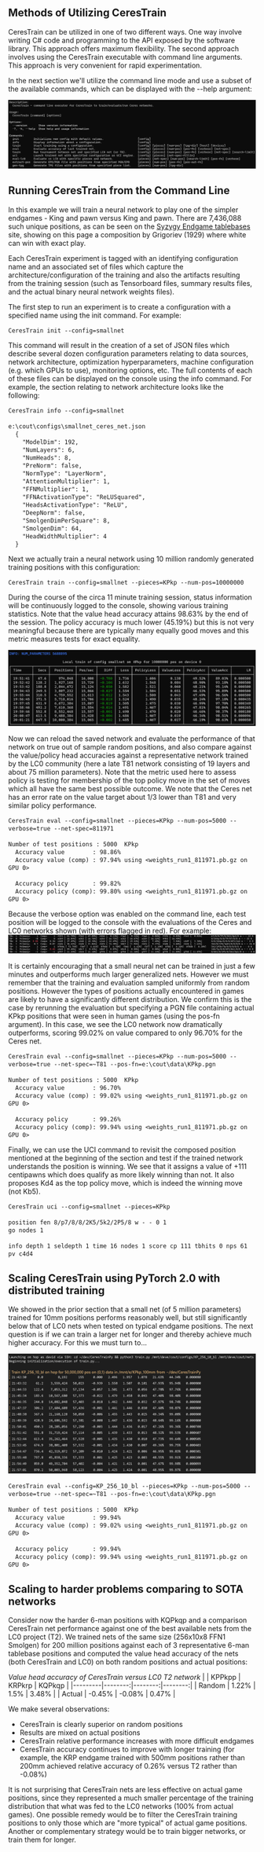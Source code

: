 
## Methods of Utilizing CeresTrain

CeresTrain can be utilized in one of two different ways. One way involve writing C# code and programming to the API exposed by the software library. This approach offers maximum flexibility. The second approach involves using the CeresTrain executable with command line arguments. This approach is very convenient for rapid experimentation. 

In the next section we'll utilize the command line mode and use a subset of the available commands, which can be displayed with the --help argument:

![Alt text](./images/console_commands.png)


## Running CeresTrain from the Command Line

In this example we will train a neural network to play one of the simpler endgames - King and pawn versus King and pawn. There are 7,436,088
 such unique positions, as can be seen on the [Syzygy Endgame tablebases](https://syzygy-tables.info/?fen=8/p7/8/8/2K5/5k2/2P5/8_w_-_-_0_1) site, showing on this page a composition by Grigoriev (1929) where white can win with exact play.

Each CeresTrain experiment is tagged with an identifying configuration name and an associated set of files which capture the architecture/configuration of the training and also the artifacts resulting from the training session (such as Tensorboard files, summary results files, and the actual binary neural network weights files).

The first step to run an experiment is to create a configuration with a specified name using the init command. For example:

```
CeresTrain init --config=smallnet
```

This command will result in the creation of a set of JSON files which describe several dozen configuration parameters relating to data sources, network architecture, optimization hyperparameters, machine configuration (e.g. which GPUs to use), monitoring options, etc. The full contents of each of these files can be displayed on the console using the info command. For example, the section relating to network architecture looks like the following:
```
CeresTrain info --config=smallnet

e:\cout\configs\smallnet_ceres_net.json
  {
    "ModelDim": 192,
    "NumLayers": 6,
    "NumHeads": 8,
    "PreNorm": false,
    "NormType": "LayerNorm",
    "AttentionMultiplier": 1,
    "FFNMultiplier": 1,
    "FFNActivationType": "ReLUSquared",
    "HeadsActivationType": "ReLU",
    "DeepNorm": false,
    "SmolgenDimPerSquare": 8,
    "SmolgenDim": 64,
    "HeadWidthMultiplier": 4
  }
```

Next we actually train a neural network using 10 million randomly generated training positions with this configuration:
```
CeresTrain train --config=smallnet --pieces=KPkp --num-pos=10000000
```

During the course of the circa 11 minute training session, status information will be continuously logged to the console, showing various training statistics. Note that the value head accuracy attains 98.63% by the end of the session. The policy accuracy is much lower (45.19%) but this is not very meaningful because there are typically many equally good moves and this metric measures tests for exact equality.

![Alt text](./images/live_train_status.png)



Now we can reload the saved network and evaluate the performance of that network on true out of sample random positions, and also compare against the value/policy head accuracies against a representative network trained by the LC0 community (here a late T81 network consisting of 19 layers and about 75 million parameters). Note that the metric used here to assess policy is testing for membership of the top policy move in the set of moves which all have the same best possible outcome. We note that the Ceres net has an error rate on the value target about 1/3 lower than T81 and very similar policy performance.
```
CeresTrain eval --config=smallnet --pieces=KPkp --num-pos=5000 --verbose=true --net-spec=811971

Number of test positions : 5000  KPkp
  Accuracy value        : 98.86%
  Accuracy value (comp) : 97.94% using <weights_run1_811971.pb.gz on GPU 0>

  Accuracy policy       : 99.82%
  Accuracy policy (comp): 99.80% using <weights_run1_811971.pb.gz on GPU 0>
```
Because the verbose option was enabled on the command line, each test position will be logged to the console with the evaluations of the Ceres and LC0 networks shown (with errors flagged in red). For example:
![Alt text](./images/test_positions.png)

It is certainly encouraging that a small neural net can be trained in just a few minutes and outperforms much larger generalized nets. However we must remember that the training and evaluation sampled uniformly from random positions. However the types of positions actually encountered in games are likely to have a significantly different distribution. We confirm this is the case by rerunning the evaluation but specifying a PGN file containing actual KPkp positions that were seen in human games (using the pos-fn argument). In this case, we see the LC0 network now dramatically outperforms, scoring 99.02% on value compared to only 96.70% for the Ceres net.
```
CeresTrain eval --config=smallnet --pieces=KPkp --num-pos=5000 --verbose=true --net-spec=~T81 --pos-fn=e:\cout\data\KPkp.pgn

Number of test positions : 5000  KPkp
  Accuracy value        : 96.70%
  Accuracy value (comp) : 99.02% using <weights_run1_811971.pb.gz on GPU 0>

  Accuracy policy       : 99.26%
  Accuracy policy (comp): 99.94% using <weights_run1_811971.pb.gz on GPU 0>
```


Finally, we can use the UCI command to revisit the composed position mentioned at the beginning of the section and test if the trained network understands the position is winning. We see that it assigns a value of +111 centipawns which does qualify as more likely winning than not. It also proposes Kd4 as the top policy move, which is indeed the winning move (not Kb5).
```
CeresTrain uci --config=smallnet --pieces=KPkp

position fen 8/p7/8/8/2K5/5k2/2P5/8 w - - 0 1
go nodes 1

info depth 1 seldepth 1 time 16 nodes 1 score cp 111 tbhits 0 nps 61 pv c4d4 
```

## Scaling CeresTrain using PyTorch 2.0 with distributed training

We showed in the prior section that a small net (of 5 million parameters) trained for 10mm positions performs reasonably well, but still significantly below that of LC0 nets when tested on typical endgame positions. The next question is if we can train a larger net for longer and thereby achieve much higher accuracy. For this we must turn to...

![Alt text](./images/remote_live_train_status.png)
```
CeresTrain eval --config=KP_256_10_bl --pieces=KPkp --num-pos=5000 --verbose=true --net-spec=~T81 --pos-fn=e:\cout\data\KPkp.pgn

Number of test positions : 5000  KPkp
  Accuracy value        : 99.94%
  Accuracy value (comp) : 99.02% using <weights_run1_811971.pb.gz on GPU 0>

  Accuracy policy       : 99.94%
  Accuracy policy (comp): 99.94% using <weights_run1_811971.pb.gz on GPU 0>
```

## Scaling to harder problems comparing to SOTA networks

Consider now the harder 6-man positions with KQPkqp and a comparison CeresTrain net performance against one of the best available nets from the LC0 project (T2). We trained nets of the same size (256x10x8 FFN1 Smolgen) for 200 million positions against each of 3 representative 6-man tablebase positions and computed the value head accuracy of the nets (both CeresTrain and LC0) on both random positions and actual positions:

*Value head accuracy of CeresTrain versus LC0 T2 network*
|         |  KPPkpp |  KRPkrp |  KQPkqp |
|---------|--------:|--------:|--------:|
| Random  |   1.22% |    1.5% |   3.48% |
| Actual  |  -0.45% |  -0.08% |   0.47% |


We make several observations:
* CeresTrain is clearly superior on random positions
* Results are mixed on actual positions
* CeresTrain relative performance increases with more difficult endgames
* CeresTrain accuracy continues to improve with longer training (for example, the KRP endgame trained with 500mm positions rather than 200mm achieved relative accuracy of 0.26% versus T2 rather than -0.08%)

It is not surprising that CeresTrain nets are less effective on actual game positions, since they represented a much smaller percentage of the training distribution that what was fed to the LC0 networks (100% from actual games). One possible remedy would be to filter the CeresTrain training positions to only those which are "more typical" of actual game positions. Another or complementary strategy would be to train bigger networks, or train them for longer. 


